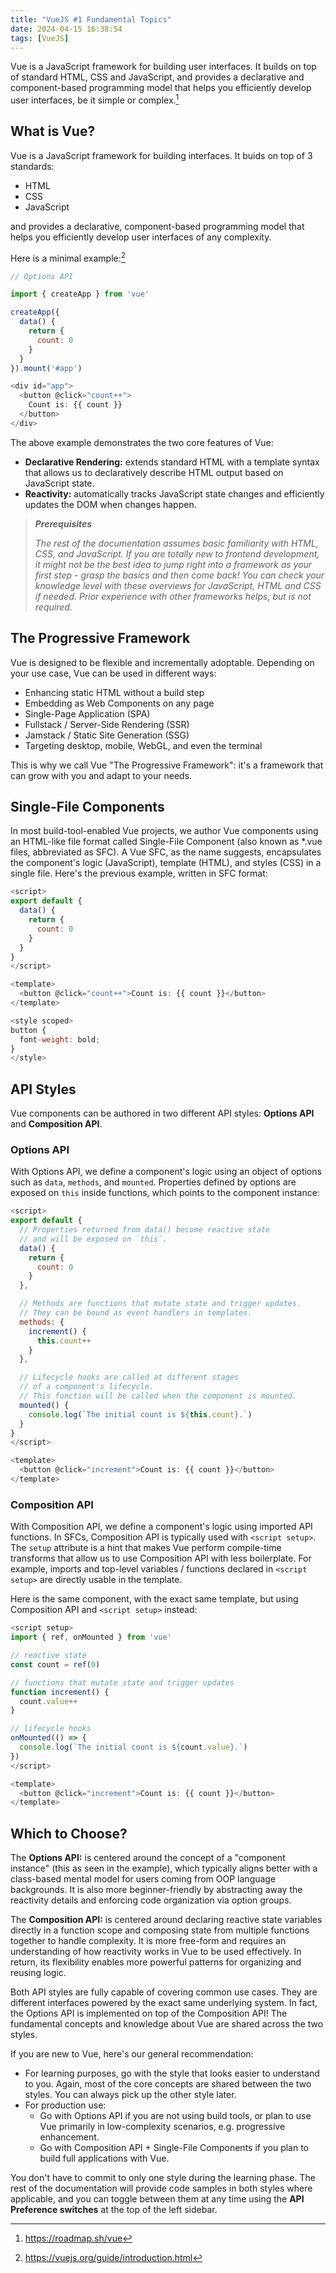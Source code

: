 ```yaml
---
title: "VueJS #1 Fundamental Topics"
date: 2024-04-15 16:38:54
tags: [VueJS]
---
```


Vue is a JavaScript framework for building user interfaces. It builds on top of standard HTML, CSS and JavaScript, and provides a declarative and component-based programming model that helps you efficiently develop user interfaces, be it simple or complex.[^1]

## What is Vue?
Vue is a JavaScript framework for building interfaces. It buids on top of 3 standards:

- HTML
- CSS
- JavaScript

and provides a declarative, component-based programming model that helps you efficiently develop user interfaces of any complexity.

Here is a minimal example:[^2]


```js
// Options API

import { createApp } from 'vue'

createApp({
  data() {
    return {
      count: 0
    }
  }
}).mount('#app')
```

```js
<div id="app">
  <button @click="count++">
    Count is: {{ count }}
  </button>
</div>
```

The above example demonstrates the two core features of Vue:

- **Declarative Rendering:** extends standard HTML with a template syntax that allows us to declaratively describe HTML output based on JavaScript state.
- **Reactivity:** automatically tracks JavaScript state changes and efficiently updates the DOM when changes happen.

> **_Prerequisites_**
>
> _The rest of the documentation assumes basic familiarity with HTML, CSS, and JavaScript. If you are totally new to frontend development, it might not be the best idea to jump right into a framework as your first step - grasp the basics and then come back! You can check your knowledge level with these overviews for JavaScript, HTML and CSS if needed. Prior experience with other frameworks helps, but is not required._

## The Progressive Framework
Vue is designed to be flexible and incrementally adoptable. Depending on your use case, Vue can be used in different ways:

- Enhancing static HTML without a build step
- Embedding as Web Components on any page
- Single-Page Application (SPA)
- Fullstack / Server-Side Rendering (SSR)
- Jamstack / Static Site Generation (SSG)
- Targeting desktop, mobile, WebGL, and even the terminal

This is why we call Vue "The Progressive Framework": it's a framework that can grow with you and adapt to your needs.

## Single-File Components
​In most build-tool-enabled Vue projects, we author Vue components using an HTML-like file format called Single-File Component (also known as *.vue files, abbreviated as SFC). A Vue SFC, as the name suggests, encapsulates the component's logic (JavaScript), template (HTML), and styles (CSS) in a single file. Here's the previous example, written in SFC format:

```js
<script>
export default {
  data() {
    return {
      count: 0
    }
  }
}
</script>

<template>
  <button @click="count++">Count is: {{ count }}</button>
</template>

<style scoped>
button {
  font-weight: bold;
}
</style>
```

## API Styles 
Vue components can be authored in two different API styles: **Options API** and **Composition API**.

### Options API
With Options API, we define a component's logic using an object of options such as `data`, `methods`, and `mounted`. Properties defined by options are exposed on `this` inside functions, which points to the component instance:

```js
<script>
export default {
  // Properties returned from data() become reactive state
  // and will be exposed on `this`.
  data() {
    return {
      count: 0
    }
  },

  // Methods are functions that mutate state and trigger updates.
  // They can be bound as event handlers in templates.
  methods: {
    increment() {
      this.count++
    }
  },

  // Lifecycle hooks are called at different stages
  // of a component's lifecycle.
  // This function will be called when the component is mounted.
  mounted() {
    console.log(`The initial count is ${this.count}.`)
  }
}
</script>

<template>
  <button @click="increment">Count is: {{ count }}</button>
</template>
```

### Composition API
With Composition API, we define a component's logic using imported API functions. In SFCs, Composition API is typically used with `<script setup>`. The `setup` attribute is a hint that makes Vue perform compile-time transforms that allow us to use Composition API with less boilerplate. For example, imports and top-level variables / functions declared in `<script setup>` are directly usable in the template.

Here is the same component, with the exact same template, but using Composition API and `<script setup>` instead:

```js
<script setup>
import { ref, onMounted } from 'vue'

// reactive state
const count = ref(0)

// functions that mutate state and trigger updates
function increment() {
  count.value++
}

// lifecycle hooks
onMounted(() => {
  console.log(`The initial count is ${count.value}.`)
})
</script>

<template>
  <button @click="increment">Count is: {{ count }}</button>
</template>
```

## Which to Choose?
The **Options API:** is centered around the concept of a "component instance" (this as seen in the example), which typically aligns better with a class-based mental model for users coming from OOP language backgrounds. It is also more beginner-friendly by abstracting away the reactivity details and enforcing code organization via option groups.

The **Composition API:** is centered around declaring reactive state variables directly in a function scope and composing state from multiple functions together to handle complexity. It is more free-form and requires an understanding of how reactivity works in Vue to be used effectively. In return, its flexibility enables more powerful patterns for organizing and reusing logic.

Both API styles are fully capable of covering common use cases. They are different interfaces powered by the exact same underlying system. In fact, the Options API is implemented on top of the Composition API! The fundamental concepts and knowledge about Vue are shared across the two styles.

If you are new to Vue, here's our general recommendation:

- For learning purposes, go with the style that looks easier to understand to you. Again, most of the core concepts are shared between the two styles. You can always pick up the other style later.
- For production use:
    - Go with Options API if you are not using build tools, or plan to use Vue primarily in low-complexity scenarios, e.g. progressive enhancement.
    - Go with Composition API + Single-File Components if you plan to build full applications with Vue.

You don't have to commit to only one style during the learning phase. The rest of the documentation will provide code samples in both styles where applicable, and you can toggle between them at any time using the **API Preference switches** at the top of the left sidebar.

[^1]: https://roadmap.sh/vue
[^2]: https://vuejs.org/guide/introduction.html
